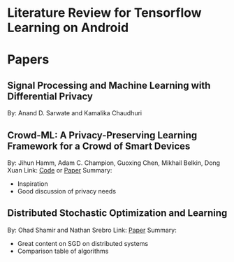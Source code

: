 # Literature Review for Tensorflow Learning on Android


# Papers
## Signal Processing and Machine Learning with Differential Privacy

By: Anand D. Sarwate and Kamalika Chaudhuri


## Crowd-ML: A Privacy-Preserving Learning Framework for a Crowd of Smart Devices

By: Jihun Hamm, Adam C. Champion, Guoxing Chen, Mikhail Belkin, Dong Xuan
Link: [Code](https://github.com/jihunhamm/Crowd-ML) or [Paper](https://github.com/jihunhamm/Crowd-ML/blob/master/docs/icdcs15_jh_final.pdf)
Summary:

- Inspiration
- Good discussion of privacy needs

## Distributed Stochastic Optimization and Learning

By: Ohad Shamir and Nathan Srebro
Link: [Paper](http://www.wisdom.weizmann.ac.il/~shamiro/publications/2014_Allerton_ShaSre.pdf)
Summary:

- Great content on SGD on distributed systems
- Comparison table of algorithms
